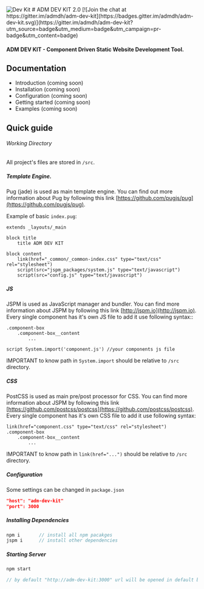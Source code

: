 <img title="Dev Kit" src="http://adm-designhouse.com/adm-dev-kit-logo.svg">  
# ADM DEV KIT 2.0
[![Join the chat at https://gitter.im/admdh/adm-dev-kit](https://badges.gitter.im/admdh/adm-dev-kit.svg)](https://gitter.im/admdh/adm-dev-kit?utm_source=badge&utm_medium=badge&utm_campaign=pr-badge&utm_content=badge)  
  
    
      
#### ADM DEV KIT - Component Driven Static Website Development Tool.

## Documentation
- Introduction (coming soon)
- Installation (coming soon)
- Configuration (coming soon)
- Getting started (coming soon)
- Examples (coming soon)


## Quick guide

###### Working Directory
All project's files are stored in ```/src```.

##### Template Engine.
Pug (jade) is used as main template engine. You can find out more information about Pug by following this link [https://github.com/pugjs/pug](https://github.com/pugjs/pug).  

Example of basic ```index.pug```:
```jade
extends _layouts/_main

block title
	title ADM DEV KIT

block content
	link(href="_common/_common-index.css" type="text/css" rel="stylesheet")
	script(src="jspm_packages/system.js" type="text/javascript")
	script(src="config.js" type="text/javascript")
```

##### JS
JSPM is used as JavaScript manager and bundler. You can find more information about JSPM by following this link [http://jspm.io](http://jspm.io). Every single component has it's own JS file to add it use following syntax::
```jade
.component-box
    .component-box__content
        ...
        
script System.import('component.js') //your components js file
```
IMPORTANT to know path in ```System.import``` should be relative to ```/src``` directory.

##### CSS
PostCSS is used as main pre/post processor for CSS. You can find more information about JSPM by following this link [https://github.com/postcss/postcss](https://github.com/postcss/postcss). Every single component has it's own CSS file to add it use following syntax:
```jade
link(href="component.css" type="text/css" rel="stylesheet")
.component-box
    .component-box__content
        ...
``` 
IMPORTANT to know path in ```link(href="...")``` should be relative to ```/src``` directory.


##### Configuration
Some settings can be changed in ```package.json```
```json
"host": "adm-dev-kit"
"port": 3000
```

##### Installing Dependencies
```js
npm i       // install all npm pacakges
jspm i      // install other dependencies
```

##### Starting Server
```js
npm start

// by default "http://adm-dev-kit:3000" url will be opened in default browser.
```
